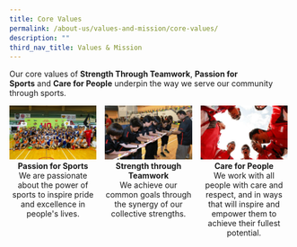 ```yaml
---
title: Core Values
permalink: /about-us/values-and-mission/core-values/
description: ""
third_nav_title: Values & Mission
---
```

Our core values of **Strength Through Teamwork**, **Passion for Sports** and **Care for People** underpin the way we serve our community through sports.

<div style="display: flex; align-items: stretch;">
<div style="text-align: center; margin: 0px 15px 8px 0px; flex: 1;">
<img src="/images/About%20Us/Values%20&%20Mission/Core%20Values/Sport%20Singapore%20at%20Inter%20House%20Sports%20Comp.jpeg" alt="Passion for Sports" style="" />
	<br />
	<b>Passion for Sports</b>
	<br />
	We are passionate about the power of sports to inspire pride and excellence in people's lives.
</div> 
<div style="text-align: center; margin: 0px 15px 8px 0px; flex: 1;">
	<img src="/images/About%20Us/Values%20&%20Mission/Core%20Values/teamwork.jpeg" alt="Strength through Teamwork" />
	<br />
	<b>Strength through Teamwork</b>
	<br />
	We achieve our common goals through the synergy of our collective strengths.
</div> 
	<div style="text-align: center; margin: 0px 8px 8px 0px; flex: 1;">
	<img src="/images/About%20Us/Values%20&%20Mission/Core%20Values/people.jpeg" alt="Care for People"  />
		<br />
		<b>Care for People</b>
	<br />
	We work with all people with care and respect, and in ways that will inspire and empower them to achieve their fullest potential.
</div> 
</div>